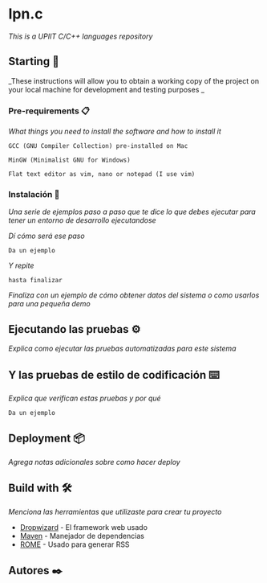 # Ipn.c

_This is a UPIIT C/C++ languages repository_

## Starting 🚀

_These instructions will allow you to obtain a working copy of the project on your local machine for development and testing purposes _



### Pre-requirements 📋

_What things you need to install the software and how to install it_

```
GCC (GNU Compiler Collection) pre-installed on Mac
```
```
MinGW (Minimalist GNU for Windows)
```
```
Flat text editor as vim, nano or notepad (I use vim)
```


### Instalación 🔧

_Una serie de ejemplos paso a paso que te dice lo que debes ejecutar para tener un entorno de desarrollo ejecutandose_

_Dí cómo será ese paso_

```
Da un ejemplo
```

_Y repite_

```
hasta finalizar
```

_Finaliza con un ejemplo de cómo obtener datos del sistema o como usarlos para una pequeña demo_

## Ejecutando las pruebas ⚙️

_Explica como ejecutar las pruebas automatizadas para este sistema_


## Y las pruebas de estilo de codificación ⌨️

_Explica que verifican estas pruebas y por qué_

```
Da un ejemplo
```

## Deployment 📦

_Agrega notas adicionales sobre como hacer deploy_

## Build with 🛠️

_Menciona las herramientas que utilizaste para crear tu proyecto_

* [Dropwizard](http://www.dropwizard.io/1.0.2/docs/) - El framework web usado
* [Maven](https://maven.apache.org/) - Manejador de dependencias
* [ROME](https://rometools.github.io/rome/) - Usado para generar RSS


## Autores ✒️

